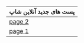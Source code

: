 

|  پست های جدید آنلاین شاپ                      |
|---------------------------|
| [page 2](#) |
| [page 1](https://github.com/khzg/olshop-posts/blob/main/README1.md) |
